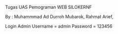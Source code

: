 Tugas UAS Pemograman WEB SILOKERNF

By : Muhammmad Ad Durroh Mubarok, Rahmat Arief, 


Login  Admin 
Username = admin
Password = 123456
